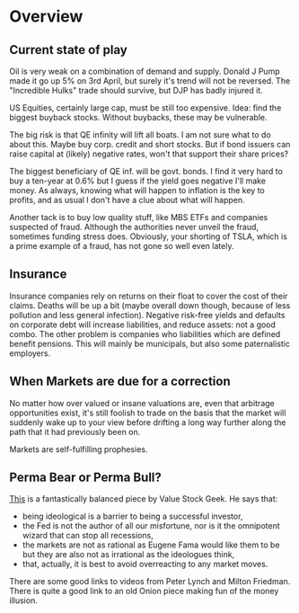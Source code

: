 # Overview

## Current state of play

Oil is very weak on a combination of demand and supply. 
Donald J Pump made it go up 5% on 3rd April, but surely it's trend will not be reversed.
The "Incredible Hulks" trade should survive, but DJP has badly injured it. 

US Equities, certainly large cap, must be still too expensive. 
Idea: find the biggest buyback stocks. Without buybacks, these may be vulnerable.

The big risk is that QE infinity will  lift all boats. 
I am not sure what to do about this. 
Maybe buy corp. credit and short stocks.
But if bond issuers can raise capital at (likely) negative rates, won't that support their share prices?

The biggest beneficiary of QE inf. will be govt. bonds. I find it very hard to buy a ten-year at 0.6% but I guess if the yield goes negative I'll make money. 
As always, knowing what will happen to inflation is the key to profits, and as usual I don't have a clue about what will happen.

Another tack is to buy low quality stuff, like MBS ETFs and companies suspected of fraud.
Although the authorities never unveil the fraud, sometimes funding stress does.
Obviously, your shorting of TSLA, which is a prime example of a fraud, has not gone so well even lately.


## Insurance

Insurance companies rely on returns on their float to cover the cost of their claims.
Deaths will be up a bit (maybe overall down though, because of less pollution and less general infection).
Negative risk-free yields and defaults on corporate debt will increase liabilities, and reduce assets: not a good combo.
The other problem is companies who  liabilities which are defined benefit pensions. 
This will mainly be municipals, but also some paternalistic employers.

## When Markets are due for a correction

No matter how over valued or insane valuations are, even that arbitrage opportunities exist, it's still foolish to trade on the basis that the market will suddenly wake up to your view before drifting a long way further along the path that it had previously been on.

Markets are self-fulfilling prophesies. 


## Perma Bear or Perma Bull?

[This](https://valuestockgeek.com/2020/04/12/what-the-perma-bulls-and-perma-bears-get-wrong/) is a fantastically balanced piece by Value Stock Geek. 
He says that:
* being ideological is a barrier to being a successful investor,
* the Fed is not the author of all our misfortune, nor is it the omnipotent wizard that can stop all recessions,
* the markets are not as rational as Eugene Fama would like them to be but they are also not as irrational as the ideologues think,
* that, actually, it is best to avoid overreacting to any market moves.

There are some good links to videos from Peter Lynch and Milton Friedman. 
There is quite a good link to an old Onion piece making fun of the money illusion.

